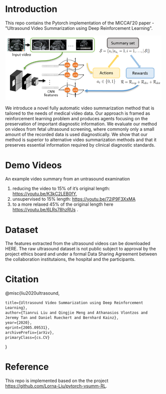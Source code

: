 # Introduction


This repo contains the Pytorch implementation of the MICCAI'20 paper - "Ultrasound Video Summarization using Deep Reinforcement Learning". 

![overview](figures/overview_ifind.png)

We introduce a novel fully automatic video summarization method that is tailored to the needs of medical video data. 
Our approach is framed as reinforcement learning problem and produces agents focusing on the preservation of important diagnostic information. We evaluate our method on videos from fetal ultrasound screening, where commonly only a small amount of the recorded data is used diagnostically. We show that our method is superior to alternative video summarization methods and that it preserves essential information required by clinical diagnostic standards. 

# Demo Videos
An example video summary from an untrasound examination
1) reducing the video to 15% of it’s original length: https://youtu.be/K3kC2LEB0fY, 
2) unsupervised to 15% length: https://youtu.be/72iP9F3XxMA 
3) to a more relaxed 45% of the original length here https://youtu.be/6LRs78hzRUs .

# Dataset
The features extracted from the ultrasound videos can be downloaded HERE. The raw ultrasound dataset is not public subject to approval by the project ethics board and under a formal Data Sharing Agreement between the collaboration institutaions, the hospital and the participants.

# Citation

@misc{liu2020ultrasound,
    
    title={Ultrasound Video Summarization using Deep Reinforcement Learning},
    author={Tianrui Liu and Qingjie Meng and Athanasios Vlontzos and Jeremy Tan and Daniel Rueckert and Bernhard Kainz},
    year={2020}, 
    eprint={2005.09531},
    archivePrefix={arXiv},
    primaryClass={cs.CV}
}

# Reference
This repo is implemented based on the the project https://github.com/Lorna-Liu/pytorch-vsumm-RL.
